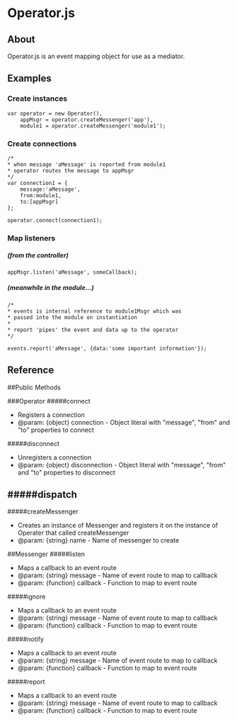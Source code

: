 Operator.js
===========

## About

Operator.js is an event mapping object for use as a mediator.  

## Examples

### Create instances

```
var operator = new Operator(),
	appMsgr = operator.createMessenger('app'),
	module1 = operator.createMessenger('module1');

```

### Create connections

```
/*
* when message 'aMessage' is reported from module1
* operator routes the message to appMsgr
*/
var connection1 = {
	message:'aMessage',
	from:module1,
	to:[appMsgr]
};

operator.connect(connection1);

```

### Map listeners
##### (from the controller)

```
appMsgr.listen('aMessage', someCallback);

```

##### (meanwhile in the module...)

```
/*
* events is internal reference to module1Msgr which was
* passed into the module on instantiation
*
* report 'pipes' the event and data up to the operator
*/

events.report('aMessage', {data:'some important information'});

```

## Reference

##Public Methods

###Operator
#####connect
 - Registers a connection
 - @param: {object} connection - Object literal with "message", "from" and "to" properties to connect
 

#####disconnect
 - Unregisters a connection
 - @param: {object} disconnection - Object literal with "message", "from" and "to" properties to disconnect


#####dispatch
 -


#####createMessenger
 - Creates an instance of Messenger and registers it on the instance of Operater that called createMessenger
 - @param: {string} name - Name of messenger to create


##Messenger
#####listen
 - Maps a callback to an event route
 - @param: {string} message - Name of event route to map to callback
 - @param: {function} callback - Function to map to event route


#####ignore
 - Maps a callback to an event route
 - @param: {string} message - Name of event route to map to callback
 - @param: {function} callback - Function to map to event route



#####notify
 - Maps a callback to an event route
 - @param: {string} message - Name of event route to map to callback
 - @param: {function} callback - Function to map to event route


#####report
 - Maps a callback to an event route
 - @param: {string} message - Name of event route to map to callback
 - @param: {function} callback - Function to map to event route
